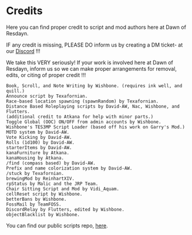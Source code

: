 # Credits

Here you can find proper credit to script and mod authors here at Dawn of Resdayn.

IF any credit is missing, PLEASE DO inform us by creating a DM ticket- at our [Discord](https://discord.gg/XG8r27R) !!!

We take this VERY seriously! If your work is involved here at Dawn of Resdayn, inform us so we can make proper arrangements for removal, edits, or citing of proper credit !!!

```
Book, Scroll, and Note Writing by Wishbone. (requires ink well, and quill.)
Announce script by Texafornian.
Race-based location spawning (spawnRandom) by Texafornian.
Distance Based Roleplaying scripts by David-AW, Nac, Wishbone, and Flutters.
(additional credit to Atkana for help with minor parts.)
Toggle Global (OOC) ON/OFF from admin accounts by Wishbone.
Wishbone's TES3MP Script Loader (based off his work on Garry's Mod.)
MOTD system by David-AW.
Vote Kicking by David-AW.
Rolls (1d100) by David-AW.
starterItems by David-AW.
kanaFurniture by Atkana.
kanaHousing by Atkana.
/find (compass based) by David-AW.
Prefix and name colorization system by David-AW.
/stuck by Texafornian.
brewingMod by ReinhartXIV.
rpStatus by Malic and the JRP Team.
Chair Sitting Script and Mod by Vidi_Aquam.
cellReset script by Wishbone.
betterBans by Wishbone.
FossMail by TeamFOSS.
DiscordRelay by Flutters, edited by Wishbone.
objectBlacklist by Wishbone.
```

You can find our public scripts repo, [here](https://github.com/Dawn-of-Resdayn/public-scripts).